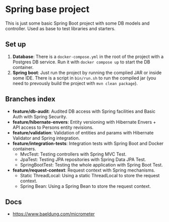 # Spring base project

This is just some basic Spring Boot project with some DB models and controller. Used as base to test libraries and starters.

## Set up
1. **Database**: There is a `docker-compose.yml` in the root of the project with a Postgres DB service. Run it with `docker compose up` to start the DB container.
2. **Spring boot**: Just run the project by running the complied JAR or inside some IDE. There is a script in `bin/run.sh` to run the compiled jar (you need to prevously build the project with `mvn clean package`).


## Branches index
- **feature/db-audit**: Audited DB access with Spring facilities and Basic Auth with Spring Security.
- **feature/hibernate-envers**: Entity versioning with Hibernate Envers + API access to Persons entity revisions.
- **feature/validation**: Validation of entities and params with Hibernate Validator and Spring integration.
- **feature/integration-tests**: Integration tests with Spring Boot and Docker containers.
  - MvcTest: Testing controllers with Spring MVC Test.
  - JpaTest: Testing JPA repositories with Spring Data JPA Test.
  - SpringBootTest: Testing the whole application with Spring Boot Test.
- **feature/request-context**: Request context with Spring mechanisms.
  - Static ThreadLocal: Using a static ThreadLocal to store the request context.
  - Spring Bean: Using a Spring Bean to store the request context.

## Docs
- https://www.baeldung.com/micrometer